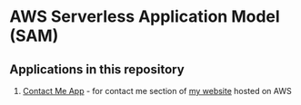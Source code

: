 # AWS Serverless Application Model (SAM) 

## Applications in this repository

1. [Contact Me App](https://github.com/dmoshi/serverless/tree/master/dmoshi.com.contactme.lambda) - for contact me section of [my website](https://dmoshi.com) hosted on AWS
